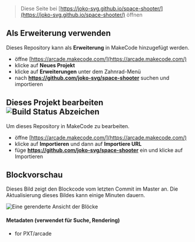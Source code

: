  


> Diese Seite bei [https://joko-svg.github.io/space-shooter/](https://joko-svg.github.io/space-shooter/) öffnen

## Als Erweiterung verwenden

Dieses Repository kann als **Erweiterung** in MakeCode hinzugefügt werden.

* öffne [https://arcade.makecode.com/](https://arcade.makecode.com/)
* klicke auf **Neues Projekt**
* klicke auf **Erweiterungen** unter dem Zahnrad-Menü
* nach **https://github.com/joko-svg/space-shooter** suchen und importieren

## Dieses Projekt bearbeiten ![Build Status Abzeichen](https://github.com/joko-svg/space-shooter/workflows/MakeCode/badge.svg)

Um dieses Repository in MakeCode zu bearbeiten.

* öffne [https://arcade.makecode.com/](https://arcade.makecode.com/)
* klicke auf **Importieren** und dann auf **Importiere URL**
* füge **https://github.com/joko-svg/space-shooter** ein und klicke auf Importieren

## Blockvorschau

Dieses Bild zeigt den Blockcode vom letzten Commit im Master an.
Die Aktualisierung dieses Bildes kann einige Minuten dauern.

![Eine gerenderte Ansicht der Blöcke](https://github.com/joko-svg/space-shooter/raw/master/.github/makecode/blocks.png)

#### Metadaten (verwendet für Suche, Rendering)

* for PXT/arcade
<script src="https://makecode.com/gh-pages-embed.js"></script><script>makeCodeRender("{{ site.makecode.home_url }}", "{{ site.github.owner_name }}/{{ site.github.repository_name }}");</script>
